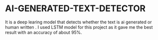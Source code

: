 # AI-GENERATED-TEXT-DETECTOR
It is a deep learing model that detects whether the text is ai generated or human written .
I used LSTM model for this project as it gave me the best result with an accuracy of about 95%.
